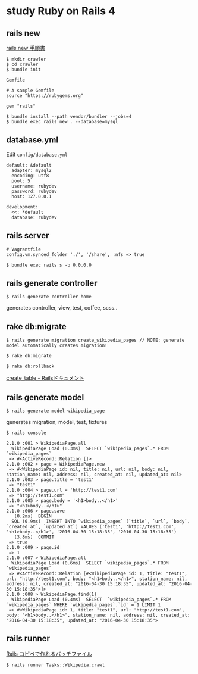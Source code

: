 # study Ruby on Rails 4

## rails new

[rails new 手順書](http://qiita.com/youcune/items/312178c54c65f3ab4d42)

```
$ mkdir crawler
$ cd crawler
$ bundle init
```

`Gemfile`

```
# A sample Gemfile
source "https://rubygems.org"

gem "rails"
```

```
$ bundle install --path vendor/bundler --jobs=4
$ bundle exec rails new . --database=mysql
```

## database.yml

Edit `config/database.yml`

```
default: &default
  adapter: mysql2
  encoding: utf8
  pool: 5
  username: rubydev
  password: rubydev
  host: 127.0.0.1

development:
  <<: *default
  database: rubydev
```

## rails server

```
# Vagrantfile
config.vm.synced_folder './', '/share', :nfs => true
```

```
$ bundle exec rails s -b 0.0.0.0
```

## rails generate controller

```
$ rails generate controller home
```

generates controller, view, test, coffee, scss..

## rake db:migrate

```
$ rails generate migration create_wikipedia_pages // NOTE: generate model automatically creates migration!
```

```
$ rake db:migrate
```

```
$ rake db:rollback
```

[create_table - Railsドキュメント](http://railsdoc.com/references/create_table)

## rails generate model

```
$ rails generate model wikipedia_page
```

generates migration, model, test, fixtures

```
$ rails console
```

```
2.1.0 :001 > WikipediaPage.all
  WikipediaPage Load (0.3ms)  SELECT `wikipedia_pages`.* FROM `wikipedia_pages`
 => #<ActiveRecord::Relation []> 
2.1.0 :002 > page = WikipediaPage.new
 => #<WikipediaPage id: nil, title: nil, url: nil, body: nil, station_name: nil, address: nil, created_at: nil, updated_at: nil> 
2.1.0 :003 > page.title = 'test1'
 => "test1" 
2.1.0 :004 > page.url = 'http://test1.com'
 => "http://test1.com" 
2.1.0 :005 > page.body = '<h1>body..</h1>'
 => "<h1>body..</h1>" 
2.1.0 :006 > page.save
   (0.2ms)  BEGIN
  SQL (0.9ms)  INSERT INTO `wikipedia_pages` (`title`, `url`, `body`, `created_at`, `updated_at`) VALUES ('test1', 'http://test1.com', '<h1>body..</h1>', '2016-04-30 15:18:35', '2016-04-30 15:18:35')
   (3.8ms)  COMMIT
 => true 
2.1.0 :009 > page.id
 => 1 
2.1.0 :007 > WikipediaPage.all
  WikipediaPage Load (0.6ms)  SELECT `wikipedia_pages`.* FROM `wikipedia_pages`
 => #<ActiveRecord::Relation [#<WikipediaPage id: 1, title: "test1", url: "http://test1.com", body: "<h1>body..</h1>", station_name: nil, address: nil, created_at: "2016-04-30 15:18:35", updated_at: "2016-04-30 15:18:35">]> 
2.1.0 :008 > WikipediaPage.find(1)
  WikipediaPage Load (0.4ms)  SELECT  `wikipedia_pages`.* FROM `wikipedia_pages` WHERE `wikipedia_pages`.`id` = 1 LIMIT 1
 => #<WikipediaPage id: 1, title: "test1", url: "http://test1.com", body: "<h1>body..</h1>", station_name: nil, address: nil, created_at: "2016-04-30 15:18:35", updated_at: "2016-04-30 15:18:35"> 
```

## rails runner

[Rails コピペで作れるバッチファイル](http://qiita.com/Kaki_Shoichi/items/9f641bc030991c94d5e7)

```
$ rails runner Tasks::Wikipedia.crawl
```
